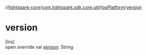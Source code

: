//[lightspark-core](../../../index.md)/[com.lightspark.sdk.core.util](../index.md)/[IosPlatform](index.md)/[version](version.md)

# version

[ios]\
open override val [version](version.md): String
